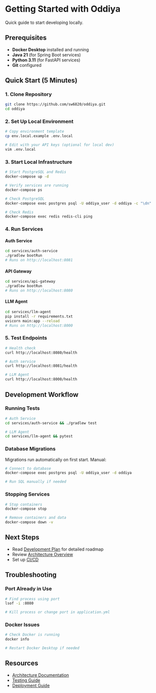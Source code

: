 # Getting Started with Oddiya

Quick guide to start developing locally.

## Prerequisites

- **Docker Desktop** installed and running
- **Java 21** (for Spring Boot services)
- **Python 3.11** (for FastAPI services)
- **Git** configured

## Quick Start (5 Minutes)

### 1. Clone Repository

```bash
git clone https://github.com/sw6820/oddiya.git
cd oddiya
```

### 2. Set Up Local Environment

```bash
# Copy environment template
cp env.local.example .env.local

# Edit with your API keys (optional for local dev)
vim .env.local
```

### 3. Start Local Infrastructure

```bash
# Start PostgreSQL and Redis
docker-compose up -d

# Verify services are running
docker-compose ps

# Check PostgreSQL
docker-compose exec postgres psql -U oddiya_user -d oddiya -c "\dn"

# Check Redis
docker-compose exec redis redis-cli ping
```

### 4. Run Services

#### Auth Service
```bash
cd services/auth-service
./gradlew bootRun
# Runs on http://localhost:8081
```

#### API Gateway
```bash
cd services/api-gateway
./gradlew bootRun
# Runs on http://localhost:8080
```

#### LLM Agent
```bash
cd services/llm-agent
pip install -r requirements.txt
uvicorn main:app --reload
# Runs on http://localhost:8000
```

### 5. Test Endpoints

```bash
# Health check
curl http://localhost:8080/health

# Auth service
curl http://localhost:8081/health

# LLM Agent
curl http://localhost:8000/health
```

## Development Workflow

### Running Tests

```bash
# Auth Service
cd services/auth-service && ./gradlew test

# LLM Agent
cd services/llm-agent && pytest
```

### Database Migrations

Migrations run automatically on first start. Manual:
```bash
# Connect to database
docker-compose exec postgres psql -U oddiya_user -d oddiya

# Run SQL manually if needed
```

### Stopping Services

```bash
# Stop containers
docker-compose stop

# Remove containers and data
docker-compose down -v
```

## Next Steps

- Read [Development Plan](plan.md) for detailed roadmap
- Review [Architecture Overview](../architecture/overview.md)
- Set up [CI/CD](../deployment/github-actions.md)

## Troubleshooting

### Port Already in Use
```bash
# Find process using port
lsof -i :8080

# Kill process or change port in application.yml
```

### Docker Issues
```bash
# Check Docker is running
docker info

# Restart Docker Desktop if needed
```

## Resources

- [Architecture Documentation](../architecture/overview.md)
- [Testing Guide](testing.md)
- [Deployment Guide](../deployment/infrastructure.md)

